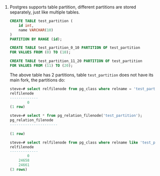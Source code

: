 1. Postgres supports table partition, different partitions are stored separately,
   just like multiple tables.

   ```sql
   CREATE TABLE test_partition (
       id int,
       name VARCHAR(10)
   )
   PARTITION BY RANGE (id);

   CREATE TABLE test_partition_0_10 PARTITION OF test_partition
   FOR VALUES FROM (0) TO (10);

   CREATE TABLE test_partition_11_20 PARTITION OF test_partition
   FOR VALUES FROM (11) TO (20);
   ```

   The above table has 2 partitions, table `test_partition` does not have its 
   main fork, the partitions do:

   ```sql
   steve=# select relfilenode from pg_class where relname = 'test_partition';      
   relfilenode 
   -------------
           0
   (1 row)

   steve=# select * from pg_relation_filenode('test_partition');
   pg_relation_filenode 
   ----------------------
                       
   (1 row)

   steve=# select relfilenode from pg_class where relname like 'test_partition%';  
   relfilenode 
   -------------
           0
       24658
       24661
   (3 rows)
   ```